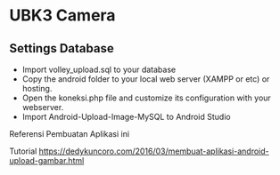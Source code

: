 # UBK3 Camera
## Settings Database ##
* Import volley_upload.sql to your database
* Copy the android folder to your local web server (XAMPP or etc) or hosting.
* Open the koneksi.php file and customize its configuration with your webserver.
* Import Android-Upload-Image-MySQL to Android Studio


Referensi Pembuatan Aplikasi ini

Tutorial 
https://dedykuncoro.com/2016/03/membuat-aplikasi-android-upload-gambar.html
